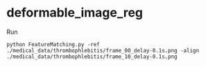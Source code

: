# deformable_image_reg

Run
```
python FeatureMatching.py -ref ./medical_data/thrombophlebitis/frame_00_delay-0.1s.png -align ./medical_data/thrombophlebitis/frame_10_delay-0.1s.png
```
